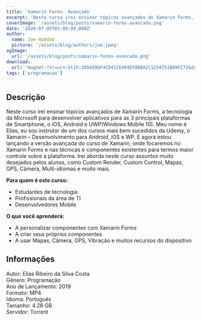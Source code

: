 ```yaml
---
title: 'Xamarin Forms: Avançado'
excerpt: 'Neste curso irei ensinar tópicos avançados de Xamarin Forms, a tecnologia da Microsoft para desenvolver aplicativos para as 3 principais plataformas de Smartphone, o iOS, Android e UWP(Windows Mobile 10). Meu nome é Elias, eu sou instrutor de um dos cursos mais bem sucedidos da Udemy, o Xa'
coverImage: '/assets/blog/posts/xamarin-forms-avancado.png'
date: '2020-07-05T03:00:00.000Z'
author:
  name: Joe Haddad
  picture: '/assets/blog/authors/joe.jpeg'
ogImage:
  url: '/assets/blog/posts/xamarin-forms-avancado.png'
download:
  url: 'magnet:?xt=urn:btih:2D56E0DF4CD431E494EF8BBA2C1254751B89F272&dn=Xamarin%20Forms%20-%20Avan%c3%a7ado&tr=udp%3a%2f%2ftracker.openbittorrent.com%3a1337%2fannounce&tr=udp%3a%2f%2ftracker.opentrackr.org%3a1337%2fannounce'
tags: ['programacao']
---
```

<h2>Descrição</h2>
<p></p><p>Neste curso irei ensinar tópicos avançados de Xamarin Forms, a tecnologia da Microsoft para desenvolver aplicativos para as 3 principais plataformas de Smartphone, o iOS, Android e UWP(Windows Mobile 10). Meu nome é Elias, eu sou instrutor de um dos cursos mais bem sucedidos da Udemy, o Xamarin – Desenvolvimento para Android, iOS e WP. E agora estou lançando a versão avançada do curso de Xamarin, onde focaremos no Xamarin Forms e nas técnicas e componentes existentes para termos maior controle sobre a plataforma. Irei aborda neste curso assuntos muito desejados pelos alunos, como Custom Render, Custom Control, Mapas, GPS, Câmera, Multi-idiomas e muito mais.</p><p><strong>Para quem é este curso:</strong></p><ul><li>Estudantes de tecnologia</li><li>Profissionais da área de TI</li><li>Desenvolvedores Mobile</li></ul><p><strong>O que você aprenderá:</strong></p><ul><li>A personalizar componentes com Xamarin Forms</li><li>A criar seus próprios componentes</li><li>A usar Mapas, Câmera, GPS, Vibração e muitos recursos do dispositivo</li></ul><h2>Informações</h2><p>Autor: Elias Ribeiro da Silva Costa<br/>Gênero: Programação<br/>Ano de Lançamento: 2019<br/>Formato: MP4<br/>Idioma: Português<br/>Tamanho: 4.26 GB<br/>Servidor: Torrent</p>